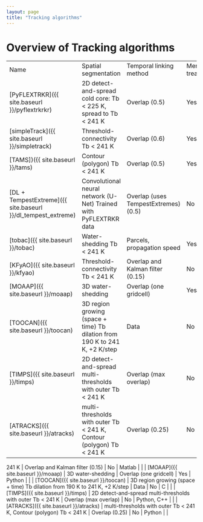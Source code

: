```yaml
---
layout: page
title: "Tracking algorithms"
---
```


# Overview of Tracking algorithms

<table>
    <tr>
        <td>Name</td>
        <td>Spatial segmentation</td>
        <td>Temporal linking method</td>
        <td>Merging/splitting treatment</td>
        <td>Programming language</td>
        <td>Link</td>
        <td></td>
    </tr>
    <tr>
        <td>[PyFLEXTRKR]({{ site.baseurl }}/pyflextrkrkr)</td>
        <td>2D detect-and-spread cold core: Tb &lt; 225 K, spread to Tb &lt; 241 K</td>
        <td>Overlap (0.5)</td>
        <td>Yes</td>
        <td>Python</td>
        <td></td>
        <td></td>
    </tr>
    <tr>
        <td>[simpleTrack]({{ site.baseurl }}/simpletrack)</td>
        <td>Threshold-connectivity Tb &lt; 241 K</td>
        <td>Overlap (0.6)</td>
        <td>Yes</td>
        <td>Python</td>
        <td></td>
        <td></td>
    </tr>
    <tr>
        <td>[TAMS])({{ site.baseurl }}/tams)</td>
        <td>Contour (polygon) Tb &lt; 241 K</td>
        <td>Overlap (0.5)</td>
        <td>Yes</td>
        <td>Python</td>
        <td></td>
        <td></td>
    </tr>
    <tr>
        <td>[DL + TempestExtreme]({{ site.baseurl }}/dl_tempest_extreme)</td>
        <td>Convolutional neural network (U-Net) Trained with PyFLEXTRKR data</td>
        <td>Overlap (uses TempestExtremes) (0.5)</td>
        <td>No</td>
        <td>Python, C++</td>
        <td></td>
        <td></td>
    </tr>
    <tr>
        <td>[tobac]({{ site.baseurl }}/tobac)</td>
        <td>Water-shedding Tb &lt; 241 K</td>
        <td>Parcels, propagation speed</td>
        <td>Yes</td>
        <td>Python</td>
        <td></td>
        <td></td>
    </tr>
    <tr>
        <td>[KFyAO]({{ site.baseurl }}/kfyao)</td>
        <td>Threshold-connectivity Tb &lt; 241 K</td>
        <td>Overlap and Kalman filter (0.15)</td>
        <td>No</td>
        <td>Matlab</td>
        <td></td>
        <td></td>
    </tr>
    <tr>
        <td>[MOAAP]({{ site.baseurl }}/moaap)</td>
        <td>3D water-shedding</td>
        <td>Overlap (one gridcell)</td>
        <td>Yes</td>
        <td>Python</td>
        <td></td>
        <td></td>
    </tr>
    <tr>
        <td>[TOOCAN]({{ site.baseurl }}/toocan)</td>
        <td>3D region growing (space + time) Tb dilation from 190 K to 241 K, +2 K/step</td>
        <td>Data</td>
        <td>No</td>
        <td>C</td>
        <td></td>
        <td></td>
    </tr>
    <tr>
        <td>[TIMPS]({{ site.baseurl }}/timps)</td>
        <td>2D detect-and-spread multi-thresholds with outer Tb &lt; 241 K</td>
        <td>Overlap (max overlap)</td>
        <td>No</td>
        <td>Python, C++</td>
        <td></td>
        <td></td>
    </tr>
    <tr>
        <td>[ATRACKS]({{ site.baseurl }}/atracks)</td>
        <td>multi-thresholds with outer Tb &lt; 241 K, Contour (polygon) Tb &lt; 241 K</td>
        <td>Overlap (0.25)</td>
        <td>No</td>
        <td>Python</td>
        <td></td>
        <td></td>
    </tr>
</table>


 241 K     | Overlap and Kalman filter (0.15)    | No    | Matlab    |  |
 | [MOAAP]({{ site.baseurl }}/moaap)    | 3D water-shedding     | Overlap (one gridcell)     | Yes    | Python     |  |
 | [TOOCAN]({{ site.baseurl }}/toocan)    | 3D region growing (space + time) Tb dilation from 190 K to 241 K, +2 K/step   | Data     | No     | C     |  |
 | [TIMPS]({{ site.baseurl }}/timps)    | 2D detect-and-spread multi-thresholds with outer Tb < 241 K   | Overlap (max overlap)   | No   | Python, C++     |  |
 | [ATRACKS]({{ site.baseurl }}/atracks)  |  multi-thresholds with outer Tb < 241 K, Contour (polygon) Tb < 241 K | Overlap (0.25)    | No     | Python     |  |

